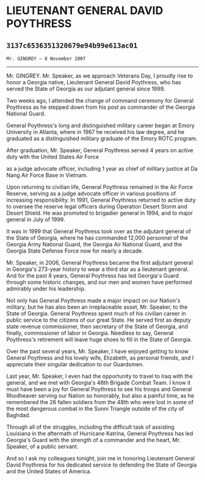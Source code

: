 # LIEUTENANT GENERAL DAVID POYTHRESS
## `3137c6536351320679e94b99e613ac01`
`Mr. GINGREY — 8 November 2007`

---


Mr. GINGREY. Mr. Speaker, as we approach Veterans Day, I proudly rise 
to honor a Georgia native, Lieutenant General David Poythress, who has 
served the State of Georgia as our adjutant general since 1999.

Two weeks ago, I attended the change of command ceremony for General 
Poythress as he stepped down from his post as commander of the Georgia 
National Guard.

General Poythress's long and distinguished military career began at 
Emory University in Atlanta, where in 1967 he received his law degree, 
and he graduated as a distinguished military graduate of the Emory ROTC 
program.

After graduation, Mr. Speaker, General Poythress served 4 years on 
active duty with the United States Air Force


as a judge advocate officer, including 1 year as chief of military 
justice at Da Nang Air Force Base in Vietnam.

Upon returning to civilian life, General Poythress remained in the 
Air Force Reserve, serving as a judge advocate officer in various 
positions of increasing responsibility. In 1991, General Poythress 
returned to active duty to oversee the reserve legal officers during 
Operation Desert Storm and Desert Shield. He was promoted to brigadier 
general in 1994, and to major general in July of 1999.

It was in 1999 that General Poythress took over as the adjutant 
general of the State of Georgia, where he has commanded 12,000 
personnel of the Georgia Army National Guard, the Georgia Air National 
Guard, and the Georgia State Defense Force now for nearly a decade.

Mr. Speaker, in 2006, General Poythress became the first adjutant 
general in Georgia's 273-year history to wear a third star as a 
lieutenant general. And for the past 8 years, General Poythress has led 
Georgia's Guard through some historic changes, and our men and women 
have performed admirably under his leadership.

Not only has General Poythress made a major impact on our Nation's 
military, but he has also been an irreplaceable asset, Mr. Speaker, to 
the State of Georgia. General Poythress spent much of his civilian 
career in public service to the citizens of our great State. He served 
first as deputy state revenue commissioner, then secretary of the State 
of Georgia, and finally, commissioner of labor in Georgia. Needless to 
say, General Poythress's retirement will leave huge shoes to fill in 
the State of Georgia.

Over the past several years, Mr. Speaker, I have enjoyed getting to 
know General Poythress and his lovely wife, Elizabeth, as personal 
friends, and I appreciate their singular dedication to our Guardsmen.

Last year, Mr. Speaker, I even had the opportunity to travel to Iraq 
with the general, and we met with Georgia's 48th Brigade Combat Team. I 
know it must have been a joy for General Poythress to see his troops 
and General Rhodheaver serving our Nation so honorably, but also a 
painful time, as he remembered the 26 fallen soldiers from the 48th who 
were lost in some of the most dangerous combat in the Sunni Triangle 
outside of the city of Baghdad.

Through all of the struggles, including the difficult task of 
assisting Louisiana in the aftermath of Hurricane Katrina, General 
Poythress has led Georgia's Guard with the strength of a commander and 
the heart, Mr. Speaker, of a public servant.

And so I ask my colleagues tonight, join me in honoring Lieutenant 
General David Poythress for his dedicated service to defending the 
State of Georgia and the United States of America.
